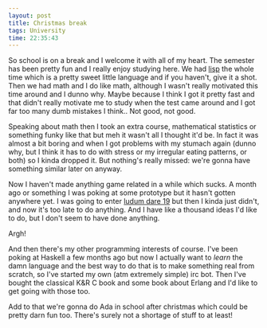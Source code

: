```yaml
---
layout: post
title: Christmas break
tags: University
time: 22:35:43
---
```

So school is on a break and I welcome it with all of my heart. The semester has been pretty fun and I really enjoy studying here. We had <a href="http://en.wikipedia.org/wiki/Lisp_(programming_language)">lisp</a> the whole time which is a pretty sweet little language and if you haven't, give it a shot. Then we had math and I do like math, although I wasn't really motivated this time around and I dunno why. Maybe because I think I got it pretty fast and that didn't really motivate me to study when the test came around and I got far too many dumb mistakes I think.. Not good, not good.

Speaking about math then I took an extra course, mathematical statistics or something funky like that but meh it wasn't all I thought it'd be. In fact it was almost a bit boring and when I got problems with my stumach again (dunno why, but I think it has to do with stress or my irregular eating patterns, or both) so I kinda dropped it. But nothing's really missed: we're gonna have something similar later on anyway.

Now I haven't made anything game related in a while which sucks. A month ago or something I was poking at some prototype but it hasn't gotten anywhere yet. I was going to enter [ludum dare 19](http://www.ludumdare.com/compo/) but then I kinda just didn't, and now it's too late to do anything. And I have like a thousand ideas I'd like to do, but I don't seem to have done anything.

Argh!

And then there's my other programming interests of course. I've been poking at Haskell a few months ago but now I actually want to *learn* the damn language and the best way to do that is to make something real from scratch, so I've started my own (atm extremely simple) irc bot. Then I've bought the classical K&R C book and some book about Erlang and I'd like to get going with those too.

Add to that we're gonna do Ada in school after christmas which could be pretty darn fun too. There's surely not a shortage of stuff to at least!

